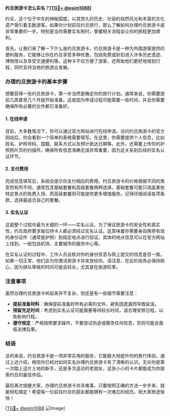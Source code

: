 **约旦旅游卡怎么实名？[[TG💪+ @esim1088](https://t.me/s/esim1088)]**

约旦，这个位于中东的神秘国度，以其悠久的历史、壮丽的自然风光和丰富的文化遗产吸引着无数游客。如果你计划前往约旦旅行，那么了解如何办理约旦旅游卡是非常重要的一步。特别是当你需要实名制时，掌握相关流程会让你的旅程更加顺利。

首先，让我们来了解一下什么是约旦旅游卡。约旦旅游卡是一种为外国游客提供的便利服务，它能够让你在约旦享受多种优惠，包括免费或折扣进入许多历史遗迹、博物馆以及享受交通便利等。这种卡不仅方便了游客，还帮助他们更好地规划行程，同时支持当地的旅游业发展。

### 办理约旦旅游卡的基本步骤

想要获得一张约旦旅游卡，第一步当然是确定你的旅行计划。通常来说，你需要提前几周甚至几个月就开始准备。这是因为申请过程可能需要一些时间，并且你需要确保所有必要的文件都已准备好。

#### 1. 在线申请
目前，大多数情况下，你可以通过官方网站进行在线申请。访问约旦旅游卡的官方网站后，你会看到一个简单的表格需要填写。在这里，你需要提供个人信息，比如姓名、护照号码、国籍、联系方式以及预计抵达日期等。此外，还需要上传你的护照照片页的扫描件。确保所有信息准确无误非常重要，因为这关系到后续的实名认证环节。

#### 2. 支付费用
完成信息填写后，系统会提示你支付相应的费用。约旦旅游卡的价格根据不同的类型而有所不同，通常包含基础套餐和高级套餐两种选择。基础套餐可能只涵盖某些特定景点的免费入场，而高级套餐则可能提供更多增值服务。记得仔细阅读各项条款，选择最适合自己的套餐。

#### 3. 实名认证
这是整个过程中最为关键的一环——实名认证。为了保证旅游卡的安全性和真实性，约旦政府要求每位持卡人都必须经过实名认证。这意味着你需要亲自携带有效的身份证件（通常是护照）到指定地点进行验证。具体的地点信息可以在官方网站上找到，一般包括机场、主要城市的服务中心等。

在实名认证的过程中，工作人员会核对你的身份信息与网上提交的信息是否一致。如果一切正常，他们会为你激活旅游卡并发放给你。请注意，在此阶段务必保持耐心，因为排队等候的时间可能会较长，尤其是在旅游旺季。

### 注意事项

虽然办理约旦旅游卡听起来并不复杂，但还是有一些细节需要注意：

- **提前准备材料**：确保提前准备好所有必需的文件，避免因遗漏而导致延误。
- **预留充足时间**：考虑到实名认证可能需要等待较长时间，请合理安排日程，以免影响行程。
- **遵守规定**：严格按照要求操作，不要尝试伪造或篡改任何信息，否则可能会面临法律后果。

### 结语

总的来说，约旦旅游卡是一项非常实用的服务，它能极大地提升你的旅行体验。通过上述介绍，相信你已经对如何实名办理约旦旅游卡有了清晰的认识。无论你是第一次踏上这片土地的新手，还是多次造访的老朋友，这张小小的卡片都能成为你探索约旦的最佳伴侣。

最后再次提醒大家，办理约旦旅游卡并非难事，只要按照正确的方法一步步来，就能轻松搞定！希望每一位前往约旦的朋友都能拥有一次难忘的经历。祝大家旅途愉快！

[[TG💪+ @esim1088](https://t.me/s/esim1088) ![Image](https://i.postimg.cc/4NQfJmqS/Snipaste-2025-05-13-00-14-12.png)]